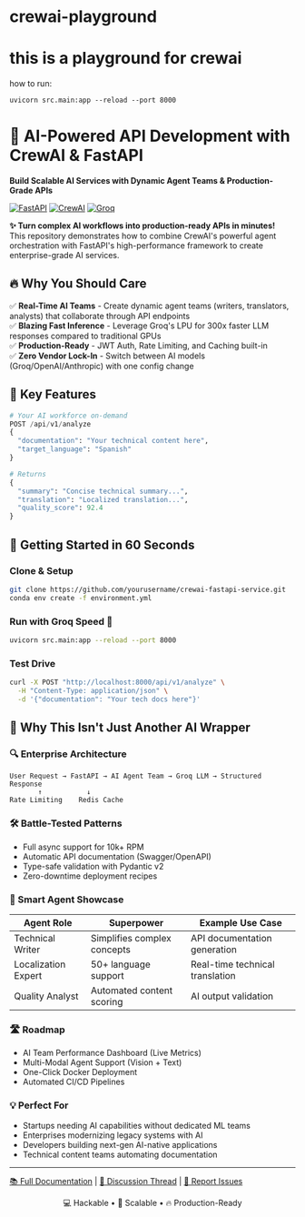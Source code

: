 # crewai-playground

# this is a playground for crewai

how to run:

```
uvicorn src.main:app --reload --port 8000
```

# 🚀 AI-Powered API Development with CrewAI & FastAPI

**Build Scalable AI Services with Dynamic Agent Teams & Production-Grade APIs**

[![FastAPI](https://img.shields.io/badge/FastAPI-005571?style=for-the-badge&logo=fastapi)](https://fastapi.tiangolo.com/)
[![CrewAI](https://img.shields.io/badge/CrewAI-FFD43B?style=for-the-badge&logo=python&logoColor=blue)](https://www.crewai.com/)
[![Groq](https://img.shields.io/badge/Groq-4BAAEE?style=for-the-badge)](https://groq.com/)

**✨ Turn complex AI workflows into production-ready APIs in minutes!**  
This repository demonstrates how to combine CrewAI's powerful agent orchestration with FastAPI's high-performance framework to create enterprise-grade AI services.

## 🔥 Why You Should Care

✅ **Real-Time AI Teams** - Create dynamic agent teams (writers, translators, analysts) that collaborate through API endpoints  
✅ **Blazing Fast Inference** - Leverage Groq's LPU for 300x faster LLM responses compared to traditional GPUs  
✅ **Production-Ready** - JWT Auth, Rate Limiting, and Caching built-in  
✅ **Zero Vendor Lock-In** - Switch between AI models (Groq/OpenAI/Anthropic) with one config change  

## 🎯 Key Features

```python
# Your AI workforce on-demand
POST /api/v1/analyze
{
  "documentation": "Your technical content here",
  "target_language": "Spanish"
}

# Returns
{
  "summary": "Concise technical summary...",
  "translation": "Localized translation...",
  "quality_score": 92.4
}
```

## 🚄 Getting Started in 60 Seconds

### Clone & Setup
```bash
git clone https://github.com/yourusername/crewai-fastapi-service.git
conda env create -f environment.yml
```

### Run with Groq Speed 🚀
```bash
uvicorn src.main:app --reload --port 8000
```

### Test Drive
```bash
curl -X POST "http://localhost:8000/api/v1/analyze" \
  -H "Content-Type: application/json" \
  -d '{"documentation": "Your tech docs here"}'
```

## 🌟 Why This Isn't Just Another AI Wrapper

### 🔍 Enterprise Architecture
```
User Request → FastAPI → AI Agent Team → Groq LLM → Structured Response
       ↑           ↓
Rate Limiting    Redis Cache
```

### 🛠️ Battle-Tested Patterns
- Full async support for 10k+ RPM
- Automatic API documentation (Swagger/OpenAPI)
- Type-safe validation with Pydantic v2
- Zero-downtime deployment recipes

### 🧠 Smart Agent Showcase

| Agent Role | Superpower | Example Use Case |
|------------|------------|------------------|
| Technical Writer | Simplifies complex concepts | API documentation generation |
| Localization Expert | 50+ language support | Real-time technical translation |
| Quality Analyst | Automated content scoring | AI output validation |

### 🛣️ Roadmap
- AI Team Performance Dashboard (Live Metrics)
- Multi-Modal Agent Support (Vision + Text)
- One-Click Docker Deployment
- Automated CI/CD Pipelines

### 💡 Perfect For
- Startups needing AI capabilities without dedicated ML teams
- Enterprises modernizing legacy systems with AI
- Developers building next-gen AI-native applications
- Technical content teams automating documentation

---

[📚 Full Documentation](link) | [💬 Discussion Thread](link) | [🐛 Report Issues](link)

<p align="center">💻 Hackable • 🚀 Scalable • 🔥 Production-Ready</p>